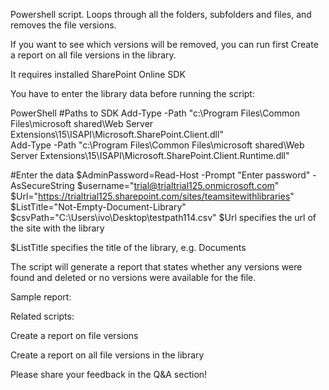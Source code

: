 Powershell script. Loops through all the folders, subfolders and files, and removes the file versions.

 

If you want to see which versions will be removed, you can run first Create a report on all file versions in the library.

 

 

 

 

It requires installed  SharePoint Online SDK 

You have to enter the library data before running the script:

 

 

PowerShell
#Paths to SDK 
Add-Type -Path "c:\Program Files\Common Files\microsoft shared\Web Server Extensions\15\ISAPI\Microsoft.SharePoint.Client.dll"   
Add-Type -Path "c:\Program Files\Common Files\microsoft shared\Web Server Extensions\15\ISAPI\Microsoft.SharePoint.Client.Runtime.dll"   
  
#Enter the data 
$AdminPassword=Read-Host -Prompt "Enter password" -AsSecureString 
$username="trial@trialtrial125.onmicrosoft.com" 
$Url="https://trialtrial125.sharepoint.com/sites/teamsitewithlibraries" 
$ListTitle="Not-Empty-Document-Library" 
$csvPath="C:\Users\ivo\Desktop\testpath114.csv" 
$Url specifies the url of the site with the library

 

$ListTitle specifies the title of the library, e.g. Documents

The script will generate a report that states whether any versions were found and deleted or no versions were available for the file.

 

Sample report:

 



 

 

 

 

Related scripts:
 

Create a report on file versions

Create a report on all file versions in the library

 

 

 

Please share your feedback in the Q&A section!

